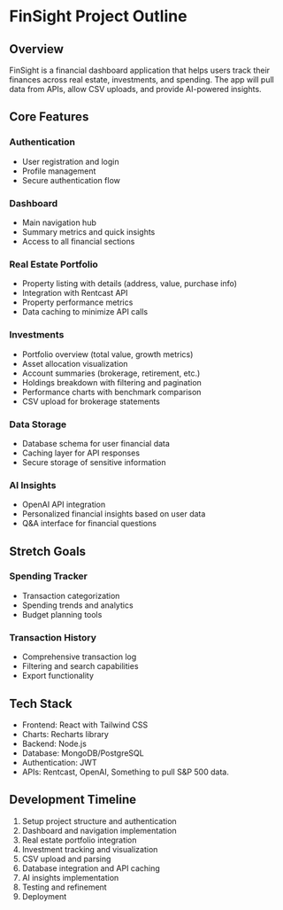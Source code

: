 # FinSight Project Outline

## Overview

FinSight is a financial dashboard application that helps users track their finances across real estate, investments, and spending. The app will pull data from APIs, allow CSV uploads, and provide AI-powered insights.

## Core Features

### Authentication

- User registration and login
- Profile management
- Secure authentication flow

### Dashboard

- Main navigation hub
- Summary metrics and quick insights
- Access to all financial sections

### Real Estate Portfolio

- Property listing with details (address, value, purchase info)
- Integration with Rentcast API
- Property performance metrics
- Data caching to minimize API calls

### Investments

- Portfolio overview (total value, growth metrics)
- Asset allocation visualization
- Account summaries (brokerage, retirement, etc.)
- Holdings breakdown with filtering and pagination
- Performance charts with benchmark comparison
- CSV upload for brokerage statements

### Data Storage

- Database schema for user financial data
- Caching layer for API responses
- Secure storage of sensitive information

### AI Insights

- OpenAI API integration
- Personalized financial insights based on user data
- Q&A interface for financial questions

## Stretch Goals

### Spending Tracker

- Transaction categorization
- Spending trends and analytics
- Budget planning tools

### Transaction History

- Comprehensive transaction log
- Filtering and search capabilities
- Export functionality

## Tech Stack

- Frontend: React with Tailwind CSS
- Charts: Recharts library
- Backend: Node.js
- Database: MongoDB/PostgreSQL
- Authentication: JWT
- APIs: Rentcast, OpenAI, Something to pull S&P 500 data.

## Development Timeline

1. Setup project structure and authentication
2. Dashboard and navigation implementation
3. Real estate portfolio integration
4. Investment tracking and visualization
5. CSV upload and parsing
6. Database integration and API caching
7. AI insights implementation
8. Testing and refinement
9. Deployment
